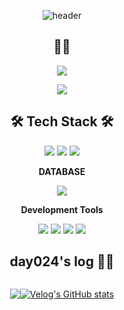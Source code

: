 <div align="center">

![header](https://capsule-render.vercel.app/api?type=waving&color=gradient&&height=300&section=header&text=Welcome%20to%20%20day024%20's%20GitHub🍀&fontSize=40&animation=twinkling)

<p>
  
  ## 👩‍💻

</p>

<p>
  <a href="https://hits.seeyoufarm.com"><img src="https://hits.seeyoufarm.com/api/count/incr/badge.svg?url=https%3A%2F%2Fgithub.com%2Fday024%2Fhit-counter&count_bg=%23D8ACF0&title_bg=%23555555&icon=&icon_color=%23E7E7E7&title=hits&edge_flat=false" /></a>
</p>

<p>
  <img src="https://github-readme-stats.vercel.app/api/top-langs/?username=day024&layout=compact" />
  
</p>

<p>

## 🛠 Tech Stack 🛠

<img src="https://img.shields.io/badge/Python-3776AB?style=flat&logo=Python&logoColor=white"/></a>
<img src="https://img.shields.io/badge/Java-007396?style=flat&logo=Java&logoColor=white"/></a>
<img src="https://img.shields.io/badge/c-A8B9CC?style=flat&logo=c&logoColor=white"/></a>


**DATABASE**

<img src="https://img.shields.io/badge/postgresql-4169E1?style=flat&logo=postgresql&logoColor=white"/></a>

**Development Tools**

<img src="https://img.shields.io/badge/anaconda-44A833?style=flat&logo=anaconda&logoColor=white"/></a>
<img src="https://img.shields.io/badge/intellijidea-000000?style=flat&logo=intellijidea&logoColor=white"/></a>
<img src="https://img.shields.io/badge/visualstudio-5C2D91?style=flat&logo=visualstudio&logoColor=white"/></a>
<img src="https://img.shields.io/badge/visualstudiocode-007ACC?style=flat&logo=visualstudiocode&logoColor=white"/></a>
</p>

<p>

## day024's log 👩‍💻

</p>

<div style="display: flex; flex-direction: row; justify-content: center;">

 <p>
   <a href="https://velog.io/@day024"><img src="https://velog-readme-stats.vercel.app/api/badge?name=day024" /></a>
 </p>
 
<p>
   <a href="https://github.com/day024/velog-readme-stats">
      <img src="https://velog-readme-stats.vercel.app/api?name=day024" alt="Velog's GitHub stats"/>
   </a>
</p>

</div>

</div>
